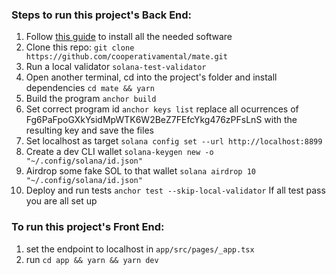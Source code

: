 ### Steps to run this project's Back End:

1. Follow [this guide](https://book.anchor-lang.com/getting_started/installation.html) to install all the needed software
2. Clone this repo:
    `git clone https://github.com/cooperativamental/mate.git`
3. Run a local validator
    `solana-test-validator`
4. Open another terminal, cd into the project's folder and install dependencies
    `cd mate && yarn`
5. Build the program
    `anchor build`
6. Set correct program id
    `anchor keys list`
    replace all ocurrences of Fg6PaFpoGXkYsidMpWTK6W2BeZ7FEfcYkg476zPFsLnS with the resulting key and save the files
7. Set localhost as target
    `solana config set --url http://localhost:8899`
8. Create a dev CLI wallet
    `solana-keygen new -o "~/.config/solana/id.json"`
9. Airdrop some fake SOL to that wallet
    `solana airdrop 10 "~/.config/solana/id.json"`
10. Deploy and run tests
    `anchor test --skip-local-validator`
    If all test pass you are all set up

### To run this project's Front End:
1. set the endpoint to localhost in `app/src/pages/_app.tsx`
2. run `cd app && yarn && yarn dev`